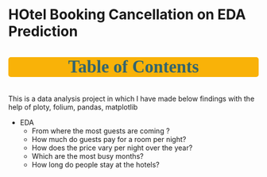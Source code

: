 # HOtel Booking Cancellation on EDA Prediction
<a id = '0'></a>
<p style = "font-size : 35px; color : #34656d ; font-family : 'Comic Sans MS'; text-align : center; background-color : #f9b208; border-radius: 5px 5px;"><strong>Table of Contents</strong></p> 

This is a data analysis project in which I have made below findings with the help of ploty, folium, pandas, matplotlib

* EDA
    * From where the most guests are coming ?
    * How much do guests pay for a room per night?
    * How does the price vary per night over the year?
    * Which are the most busy months?
    * How long do people stay at the hotels?